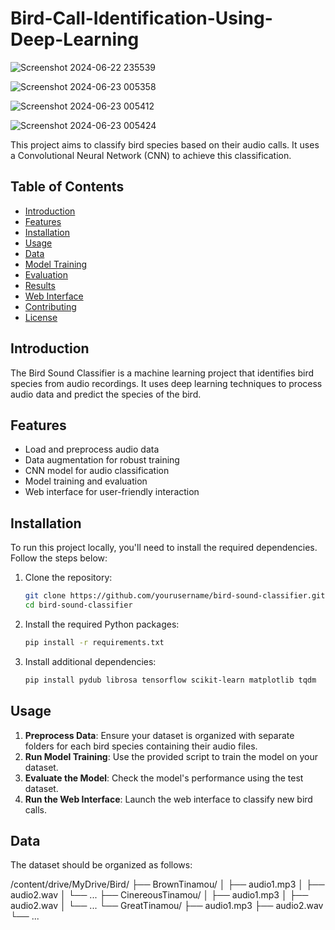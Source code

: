 # Bird-Call-Identification-Using-Deep-Learning

![Screenshot 2024-06-22 235539](https://github.com/Rushdi-Rzx/Bird-Call-Identification-Using-Deep-Learning/assets/127214329/7162d787-6d2a-4032-8319-fc701b361a5b)

![Screenshot 2024-06-23 005358](https://github.com/Rushdi-Rzx/Bird-Call-Identification-Using-Deep-Learning/assets/127214329/484d9093-82b6-4e44-bdda-8c8702a67a53)

![Screenshot 2024-06-23 005412](https://github.com/Rushdi-Rzx/Bird-Call-Identification-Using-Deep-Learning/assets/127214329/e47baf0c-fc32-4335-8b8c-192ae9175b25)

![Screenshot 2024-06-23 005424](https://github.com/Rushdi-Rzx/Bird-Call-Identification-Using-Deep-Learning/assets/127214329/34ed66a7-4c44-49a9-aa14-1eb5c43c7c8b)


This project aims to classify bird species based on their audio calls. It uses a Convolutional Neural Network (CNN) to achieve this classification.

## Table of Contents
- [Introduction](#introduction)
- [Features](#features)
- [Installation](#installation)
- [Usage](#usage)
- [Data](#data)
- [Model Training](#model-training)
- [Evaluation](#evaluation)
- [Results](#results)
- [Web Interface](#web-interface)
- [Contributing](#contributing)
- [License](#license)

## Introduction
The Bird Sound Classifier is a machine learning project that identifies bird species from audio recordings. It uses deep learning techniques to process audio data and predict the species of the bird.

## Features
- Load and preprocess audio data
- Data augmentation for robust training
- CNN model for audio classification
- Model training and evaluation
- Web interface for user-friendly interaction

## Installation
To run this project locally, you'll need to install the required dependencies. Follow the steps below:

1. Clone the repository:
    ```sh
    git clone https://github.com/yourusername/bird-sound-classifier.git
    cd bird-sound-classifier
    ```

2. Install the required Python packages:
    ```sh
    pip install -r requirements.txt
    ```

3. Install additional dependencies:
    ```sh
    pip install pydub librosa tensorflow scikit-learn matplotlib tqdm
    ```

## Usage
1. **Preprocess Data**: Ensure your dataset is organized with separate folders for each bird species containing their audio files.
2. **Run Model Training**: Use the provided script to train the model on your dataset.
3. **Evaluate the Model**: Check the model's performance using the test dataset.
4. **Run the Web Interface**: Launch the web interface to classify new bird calls.

## Data
The dataset should be organized as follows:

/content/drive/MyDrive/Bird/
├── BrownTinamou/
│ ├── audio1.mp3
│ ├── audio2.wav
│ └── ...
├── CinereousTinamou/
│ ├── audio1.mp3
│ ├── audio2.wav
│ └── ...
└── GreatTinamou/
├── audio1.mp3
├── audio2.wav
└── ...




